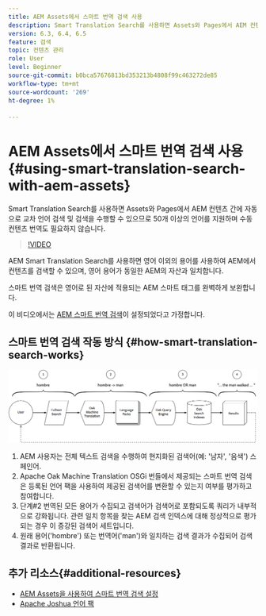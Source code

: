 ```yaml
---
title: AEM Assets에서 스마트 번역 검색 사용
description: Smart Translation Search를 사용하면 Assets와 Pages에서 AEM 컨텐츠 간에 자동으로 교차 언어 검색 및 검색을 수행할 수 있으므로 50개 이상의 언어를 지원하며 수동 컨텐츠 번역도 필요하지 않습니다.
version: 6.3, 6.4, 6.5
feature: 검색
topic: 컨텐츠 관리
role: User
level: Beginner
source-git-commit: b0bca57676813bd353213b4808f99c463272de85
workflow-type: tm+mt
source-wordcount: '269'
ht-degree: 1%

---
```



# AEM Assets에서 스마트 번역 검색 사용{#using-smart-translation-search-with-aem-assets}

Smart Translation Search를 사용하면 Assets와 Pages에서 AEM 컨텐츠 간에 자동으로 교차 언어 검색 및 검색을 수행할 수 있으므로 50개 이상의 언어를 지원하며 수동 컨텐츠 번역도 필요하지 않습니다.

>[!VIDEO](https://video.tv.adobe.com/v/21297/?quality=9&learn=on)

AEM Smart Translation Search를 사용하면 영어 이외의 용어를 사용하여 AEM에서 컨텐츠를 검색할 수 있으며, 영어 용어가 동일한 AEM의 자산과 일치합니다.

스마트 번역 검색은 영어로 된 자산에 적용되는 AEM 스마트 태그를 완벽하게 보완합니다.

이 비디오에서는 [AEM 스마트 번역 검색](smart-translation-search-technical-video-setup.md)이 설정되었다고 가정합니다.

## 스마트 번역 검색 작동 방식 {#how-smart-translation-search-works}

![스마트 번역 검색 흐름 다이어그램](assets/smart-translation-search-flow.png)

1. AEM 사용자는 전체 텍스트 검색을 수행하여 현지화된 검색어(예: &#39;남자&#39;, &#39;음색&#39;) 스페인어.
2. Apache Oak Machine Translation OSGi 번들에서 제공되는 스마트 번역 검색은 등록된 언어 팩을 사용하여 제공된 검색어를 변환할 수 있는지 여부를 평가하고 참여합니다.
3. 단계#2 번역된 모든 용어가 수집되고 검색어가 검색어로 포함되도록 쿼리가 내부적으로 강화됩니다. 관련 일치 항목을 찾는 AEM 검색 인덱스에 대해 정상적으로 평가되는 경우 이 증강된 검색어 세트입니다.
4. 원래 용어(&#39;hombre&#39;) 또는 번역어(&#39;man&#39;)와 일치하는 검색 결과가 수집되어 검색 결과로 반환됩니다.

## 추가 리소스{#additional-resources}

* [AEM Assets을 사용하여 스마트 번역 검색 설정](smart-translation-search-technical-video-setup.md)
* [Apache Joshua 언어 팩](https://cwiki.apache.org/confluence/display/JOSHUA/Language+Packs)